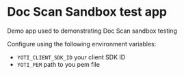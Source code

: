 # Doc Scan Sandbox test app

Demo app used to demonstrating Doc Scan sandbox testing

Configure using the following environment variables:
- `YOTI_CLIENT_SDK_ID` your client SDK ID
- `YOTI_PEM` path to you pem file
